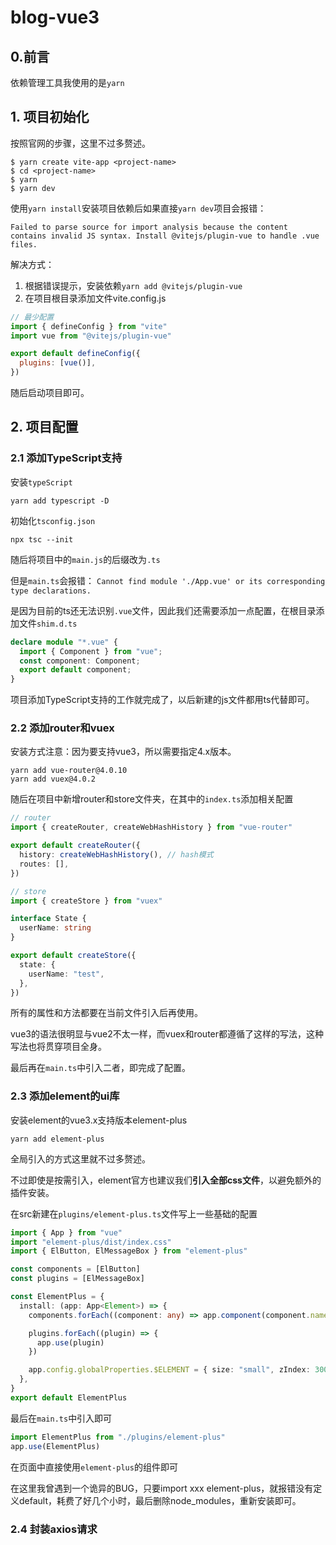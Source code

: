 # blog-vue3

## 0.前言
依赖管理工具我使用的是`yarn`

## 1. 项目初始化

按照官网的步骤，这里不过多赘述。
```shell
$ yarn create vite-app <project-name>
$ cd <project-name>
$ yarn
$ yarn dev
```
使用`yarn install`安装项目依赖后如果直接`yarn dev`项目会报错：

`Failed to parse source for import analysis because the content contains invalid JS syntax. Install @vitejs/plugin-vue to handle .vue files.`

解决方式：
 1. 根据错误提示，安装依赖`yarn add @vitejs/plugin-vue`
 2. 在项目根目录添加文件vite.config.js
```js
// 最少配置
import { defineConfig } from "vite"
import vue from "@vitejs/plugin-vue"

export default defineConfig({
  plugins: [vue()],
})
```
随后启动项目即可。

## 2. 项目配置

### 2.1 添加TypeScript支持
安装`typeScript`
```shell
yarn add typescript -D
```
初始化`tsconfig.json`
```shell
npx tsc --init
```
随后将项目中的`main.js`的后缀改为`.ts`

但是`main.ts`会报错：
`Cannot find module './App.vue' or its corresponding type declarations.`

是因为目前的ts还无法识别`.vue`文件，因此我们还需要添加一点配置，在根目录添加文件`shim.d.ts`
```ts
declare module "*.vue" {
  import { Component } from "vue";
  const component: Component;
  export default component;
}
```
项目添加TypeScript支持的工作就完成了，以后新建的js文件都用ts代替即可。

### 2.2 添加router和vuex
安装方式注意：因为要支持vue3，所以需要指定4.x版本。
```shell
yarn add vue-router@4.0.10
yarn add vuex@4.0.2
```
随后在项目中新增router和store文件夹，在其中的`index.ts`添加相关配置
```ts
// router
import { createRouter, createWebHashHistory } from "vue-router"

export default createRouter({
  history: createWebHashHistory(), // hash模式
  routes: [],
})
```
```ts
// store
import { createStore } from "vuex"

interface State {
  userName: string
}

export default createStore({
  state: {
    userName: "test",
  },
})
```
所有的属性和方法都要在当前文件引入后再使用。

vue3的语法很明显与vue2不太一样，而vuex和router都遵循了这样的写法，这种写法也将贯穿项目全身。

最后再在`main.ts`中引入二者，即完成了配置。

### 2.3 添加element的ui库
安装element的vue3.x支持版本element-plus
```shell
yarn add element-plus
```

全局引入的方式这里就不过多赘述。

不过即使是按需引入，element官方也建议我们**引入全部css文件**，以避免额外的插件安装。

在src新建在`plugins/element-plus.ts`文件写上一些基础的配置
``` ts
import { App } from "vue"
import "element-plus/dist/index.css"
import { ElButton, ElMessageBox } from "element-plus"

const components = [ElButton]
const plugins = [ElMessageBox]

const ElementPlus = {
  install: (app: App<Element>) => {
    components.forEach((component: any) => app.component(component.name, component))

    plugins.forEach((plugin) => {
      app.use(plugin)
    })

    app.config.globalProperties.$ELEMENT = { size: "small", zIndex: 3000 }
  },
}
export default ElementPlus
```

最后在`main.ts`中引入即可
```ts
import ElementPlus from "./plugins/element-plus"
app.use(ElementPlus)
```

在页面中直接使用`element-plus`的组件即可

在这里我曾遇到一个诡异的BUG，只要import xxx element-plus，就报错没有定义default，耗费了好几个小时，最后删除node_modules，重新安装即可。

### 2.4 封装axios请求